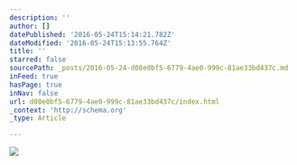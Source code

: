 ```yaml
---
description: ''
author: []
datePublished: '2016-05-24T15:14:21.782Z'
dateModified: '2016-05-24T15:13:55.764Z'
title: ''
starred: false
sourcePath: _posts/2016-05-24-d08e0bf5-6779-4ae0-999c-81ae33bd437c.md
inFeed: true
hasPage: true
inNav: false
url: d08e0bf5-6779-4ae0-999c-81ae33bd437c/index.html
_context: 'http://schema.org'
_type: Article

---
```

![](https://the-grid-user-content.s3-us-west-2.amazonaws.com/65125950-8db5-4162-96a0-31f7140a4ec0.png)